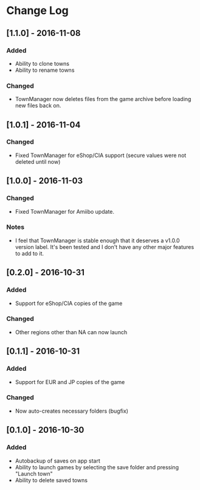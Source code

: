 # Change Log

## [1.1.0] - 2016-11-08
### Added
- Ability to clone towns
- Ability to rename towns

### Changed
- TownManager now deletes files from the game archive before loading new files back on.

## [1.0.1] - 2016-11-04
### Changed
- Fixed TownManager for eShop/CIA support (secure values were not deleted until now)

## [1.0.0] - 2016-11-03
### Changed
- Fixed TownManager for Amiibo update.
### Notes
- I feel that TownManager is stable enough that it deserves a v1.0.0 version label. It's been tested and I don't have any other major features to add to it.

## [0.2.0] - 2016-10-31
### Added
- Support for eShop/CIA copies of the game

### Changed
- Other regions other than NA can now launch

## [0.1.1] - 2016-10-31
### Added
- Support for EUR and JP copies of the game

### Changed
- Now auto-creates necessary folders (bugfix)

## [0.1.0] - 2016-10-30
### Added
- Autobackup of saves on app start
- Ability to launch games by selecting the save folder and pressing "Launch town"
- Ability to delete saved towns
